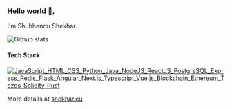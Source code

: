 ### Hello world 👋,

I'm Shubhendu Shekhar.

![Github stats](https://github-readme-stats.vercel.app/api?username=shekhar-shubhendu&include_all_commits=true&hide=issues&show_icons=true&count_private=true&custom_title=My%20GitHub%20Stats)   

#### Tech Stack

[![JavaScript_HTML_CSS_Python_Java_NodeJS_ReactJS_PostgreSQL_Express_Redis_Flask_Angular_Next.js_Typescript_Vue.js_Blockchain_Ethereum_Tezos_Solidity_Rust](https://pimp-my-readme.webapp.io/pimp-my-readme/technology?technology=JavaScript_HTML_CSS_Python_Java_NodeJS_ReactJS_PostgreSQL_Express_Redis_Flask_Angular_Next.js_Typescript_Vue.js_Blockchain_Ethereum_Tezos_Solidity_Rust)](https://pimp-my-readme.webapp.io)

More details at [shekhar.eu](https://shekhar.eu)
